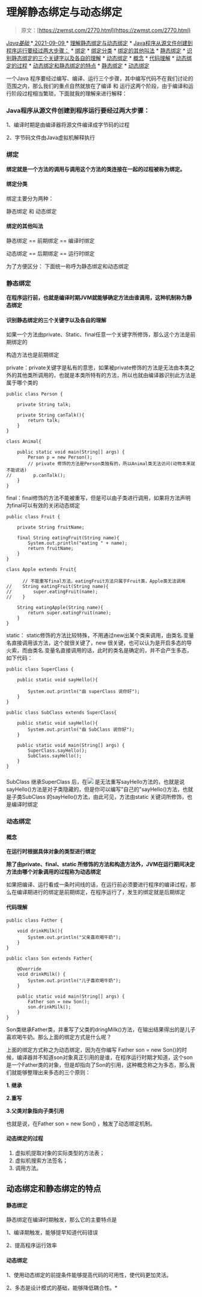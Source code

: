 <!--yml
category: 未分类
date: 0001-01-01 00:00:00
--->

# 理解静态绑定与动态绑定

> 原文：[https://zwmst.com/2770.html](https://zwmst.com/2770.html)

   [ *Java基础* ](https://zwmst.com/java%e5%9f%ba%e7%a1%80)*[ <time datetime="2021-09-09T09:12:30+08:00"> 2021-09-09 </time> ](https://zwmst.com/2770.html)  *   [理解静态绑定与动态绑定](#理解静态绑定与动态绑定)
    *   [Java程序从源文件创建到程序运行要经过两大步骤：](#java程序从源文件创建到程序运行要经过两大步骤)
    *   [绑定](#绑定)
        *   [绑定分类](#绑定分类)
        *   [绑定的其他叫法](#绑定的其他叫法)
    *   [静态绑定](#静态绑定)
        *   [识别静态绑定的三个关键字以及各自的理解](#识别静态绑定的三个关键字以及各自的理解)
    *   [动态绑定](#动态绑定)
        *   [概念](#概念)
        *   [代码理解](#代码理解)
        *   [动态绑定的过程](#动态绑定的过程)
            *   [动态绑定和静态绑定的特点](#动态绑定和静态绑定的特点)
        *   [静态绑定](#静态绑定-1)
        *   [动态绑定](#动态绑定-1)

一个Java 程序要经过编写、编译、运行三个步骤，其中编写代码不在我们讨论的范围之内，那么我们的重点自然就放在了编译 和 运行这两个阶段，由于编译和运行阶段过程相当繁琐，下面就我的理解来进行解释：

### Java程序从源文件创建到程序运行要经过两大步骤：

1、编译时期是由编译器将源文件编译成字节码的过程

2、字节码文件由Java虚拟机解释执行

### 绑定

**绑定就是一个方法的调用与调用这个方法的类连接在一起的过程被称为绑定。**

#### 绑定分类

绑定主要分为两种：

静态绑定 和 动态绑定

#### 绑定的其他叫法

静态绑定 == 前期绑定 == 编译时绑定

动态绑定 == 后期绑定 == 运行时绑定

为了方便区分： 下面统一称呼为静态绑定和动态绑定

### 静态绑定

**在程序运行前，也就是编译时期JVM就能够确定方法由谁调用，这种机制称为静态绑定**

#### 识别静态绑定的三个关键字以及各自的理解

如果一个方法由private、Static、final任意一个关键字所修饰，那么这个方法是前期绑定的

构造方法也是前期绑定

private：private关键字是私有的意思，如果被private修饰的方法是无法由本类之外的其他类所调用的，也就是本类所特有的方法，所以也就由编译器识别此方法是属于哪个类的

```
public class Person {

    private String talk;

    private String canTalk(){
        return talk;
    }
}

class Animal{

    public static void main(String[] args) {
        Person p = new Person();
        // private 修饰的方法是Person类独有的，所以Animal类无法访问(动物本来就不能说话)
//        p.canTalk();
    }
}
```

final：final修饰的方法不能被重写，但是可以由子类进行调用，如果将方法声明为final可以有效的关闭动态绑定

```
public class Fruit {

    private String fruitName;

    final String eatingFruit(String name){
        System.out.println("eating " + name);
        return fruitName;
    }
}

class Apple extends Fruit{

      // 不能重写final方法，eatingFruit方法只属于Fruit类，Apple类无法调用
//    String eatingFruit(String name){
//        super.eatingFruit(name);
//    }

    String eatingApple(String name){
        return super.eatingFruit(name);
    }
}
```

static： static修饰的方法比较特殊，不用通过new出某个类来调用，由类名.变量名直接调用该方法，这个就很关键了，new 很关键，也可以认为是开启多态的导火索，而由类名.变量名直接调用的话，此时的类名是确定的，并不会产生多态，如下代码：

```
public class SuperClass {

    public static void sayHello(){

        System.out.println("由 superClass 说你好");
    }
}

public class SubClass extends SuperClass{

    public static void sayHello(){
        System.out.println("由 SubClass 说你好");
    }

    public static void main(String[] args) {
        SuperClass.sayHello();
        SubClass.sayHello();
    }
}
```

### 

SubClass 继承SuperClass 后，在![](img/d7ea3830c04edb0c1bbb0af73d0cc3a9.png)
是无法重写sayHello方法的，也就是说sayHello()方法是对子类隐藏的，但是你可以编写"自己的"sayHello()方法，也就是子类SubClass 的sayHello()方法，由此可见，方法由static 关键词所修饰，也是编译时绑定

### 动态绑定

#### 概念

**在运行时根据具体对象的类型进行绑定**

**除了由private、final、static 所修饰的方法和构造方法外，JVM在运行期间决定方法由哪个对象调用的过程称为动态绑定**

如果把编译、运行看成一条时间线的话，在运行前必须要进行程序的编译过程，那么在编译期进行的绑定是前期绑定，在程序运行了，发生的绑定就是后期绑定

#### 代码理解

```
public class Father {

    void drinkMilk(){
        System.out.println("父亲喜欢喝牛奶");
    }
}

public class Son extends Father{

    @Override
    void drinkMilk() {
        System.out.println("儿子喜欢喝牛奶");
    }

    public static void main(String[] args) {
        Father son = new Son();
        son.drinkMilk();
    }
}
```

Son类继承Father类，并重写了父类的dringMilk()方法，在输出结果得出的是儿子喜欢喝牛奶。那么上面的绑定方式是什么呢？

上面的绑定方式称之为动态绑定，因为在你编写 Father son = new Son()的时候，编译器并不知道son对象真正引用的是谁，在程序运行时期才知道，这个son是一个Father类的对象，但是却指向了Son的引用，这种概念称之为多态，那么我们就能够整理出来多态的三个原则：

**1\. 继承**

**2.重写**

**3.父类对象指向子类引用**

也就是说，在Father son = new Son() ，触发了动态绑定机制。

#### 动态绑定的过程

1.  虚拟机提取对象的实际类型的方法表；
2.  虚拟机搜索方法签名；
3.  调用方法。

## 动态绑定和静态绑定的特点

#### 静态绑定

静态绑定在编译时期触发，那么它的主要特点是

1、编译期触发，能够提早知道代码错误

2、提高程序运行效率

#### 动态绑定

1、使用动态绑定的前提条件能够提高代码的可用性，使代码更加灵活。

2、多态是设计模式的基础，能够降低耦合性。*